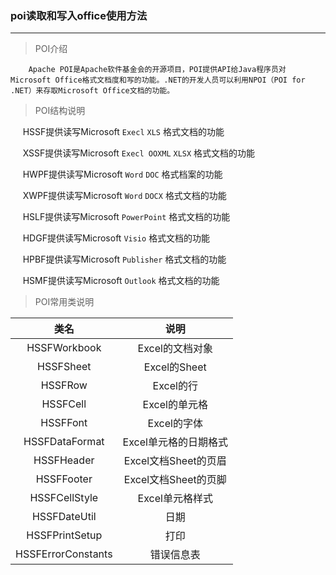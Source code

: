 ### poi读取和写入office使用方法

---

> POI介绍

        Apache POI是Apache软件基金会的开源项目，POI提供API给Java程序员对Microsoft Office格式文档度和写的功能。.NET的开发人员可以利用NPOI（POI for .NET）来存取Microsoft Office文档的功能。

> POI结构说明

     HSSF提供读写Microsoft `Execl` `XLS` 格式文档的功能

     XSSF提供读写Microsoft `Execl OOXML` `XLSX` 格式文档的功能

     HWPF提供读写Microsoft `Word` `DOC` 格式档案的功能

     XWPF提供读写Microsoft `Word` `DOCX` 格式文档的功能

     HSLF提供读写Microsoft `PowerPoint` 格式文档的功能

     HDGF提供读写Microsoft `Visio` 格式文档的功能

     HPBF提供读写Microsoft `Publisher` 格式文档的功能

     HSMF提供读写Microsoft `Outlook` 格式文档的功能

> POI常用类说明

| 类名                 | 说明              |
|:------------------:|:---------------:|
| HSSFWorkbook       | Excel的文档对象      |
| HSSFSheet          | Excel的Sheet     |
| HSSFRow            | Excel的行         |
| HSSFCell           | Excel的单元格       |
| HSSFFont           | Excel的字体        |
| HSSFDataFormat     | Excel单元格的日期格式   |
| HSSFHeader         | Excel文档Sheet的页眉 |
| HSSFFooter         | Excel文档Sheet的页脚 |
| HSSFCellStyle      | Excel单元格样式      |
| HSSFDateUtil       | 日期              |
| HSSFPrintSetup     | 打印              |
| HSSFErrorConstants | 错误信息表           |

